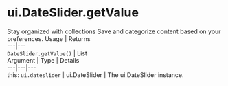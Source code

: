  
#  ui.DateSlider.getValue
Stay organized with collections  Save and categorize content based on your preferences. 
Usage | Returns  
---|---  
`DateSlider.getValue()` | List<Number>  
Argument | Type | Details  
---|---|---  
this: `ui.dateslider` | ui.DateSlider | The ui.DateSlider instance.  
